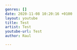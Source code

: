 ```yaml
---
genres: []
date: 2020-11-08 10:20:16 +0100
layout: youtube
title: Test
artist: Test
youtube-url: Test
author: Raul

---
```

